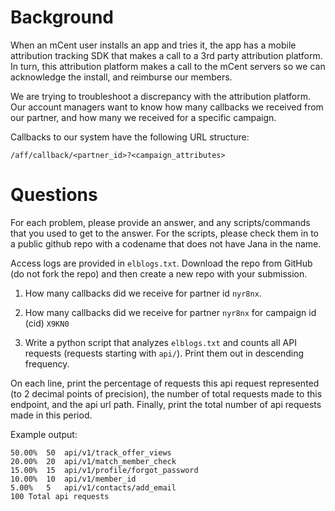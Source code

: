 Background
===

When an mCent user installs an app and tries it, the app has a mobile
attribution tracking SDK that makes a call to a 3rd party attribution
platform.  In turn, this attribution platform makes a call to the mCent
servers so we can acknowledge the install, and reimburse our members.

We are trying to troubleshoot a discrepancy with the attribution
platform. Our account managers want to know how many callbacks we
received from our partner, and how many we received for a specific
campaign.

Callbacks to our system have the following URL structure:

`/aff/callback/<partner_id>?<campaign_attributes>`

Questions
===

For each problem, please provide an answer, and any scripts/commands
that you used to get to the answer.  For the scripts, please check them
in to a public github repo with a codename that does not have
Jana in the name.

Access logs are provided in `elblogs.txt`. Download the repo from
GitHub (do not fork the repo) and then create a new repo with your
submission.

1) How many callbacks did we receive for partner id `nyr8nx`.

2) How many callbacks did we receive for partner `nyr8nx` for campaign id
(cid) `X9KN0`

3) Write a python script that analyzes `elblogs.txt` and counts all
API requests (requests starting with `api/`).  Print them out in
descending frequency.

On each line, print the percentage of requests this api request represented
(to 2 decimal points of precision), the number of total requests made to this
endpoint, and the api url path.  Finally, print the total number of api
requests made in this period.

Example output:

```
50.00%  50  api/v1/track_offer_views
20.00%  20  api/v1/match_member_check
15.00%  15  api/v1/profile/forgot_password
10.00%  10  api/v1/member_id
5.00%   5   api/v1/contacts/add_email
100 Total api requests
```

